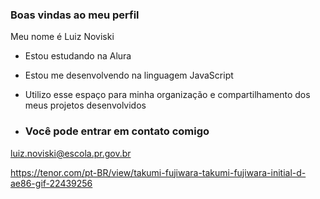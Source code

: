 ### Boas vindas ao meu perfil

Meu nome é Luiz Noviski

- Estou estudando na Alura
- Estou me desenvolvendo na linguagem JavaScript
- Utilizo esse espaço para minha organização e compartilhamento dos meus projetos desenvolvidos

- ### Você pode entrar em contato comigo

luiz.noviski@escola.pr.gov.br

https://tenor.com/pt-BR/view/takumi-fujiwara-takumi-fujiwara-initial-d-ae86-gif-22439256
